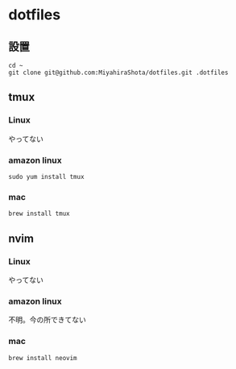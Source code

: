 # dotfiles

## 設置
```
cd ~
git clone git@github.com:MiyahiraShota/dotfiles.git .dotfiles
```

## tmux
### Linux
やってない

### amazon linux
```
sudo yum install tmux
```

### mac
```
brew install tmux
```

## nvim
### Linux
やってない

### amazon linux
不明。今の所できてない

### mac
```
brew install neovim
```
